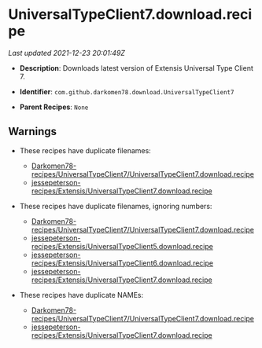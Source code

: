 # UniversalTypeClient7.download.recipe

_Last updated 2021-12-23 20:01:49Z_

- **Description**: Downloads latest version of Extensis Universal Type Client 7.

- **Identifier**: `com.github.darkomen78.download.UniversalTypeClient7`

- **Parent Recipes**: `None`


## Warnings

- These recipes have duplicate filenames:
    - [Darkomen78-recipes/UniversalTypeClient7/UniversalTypeClient7.download.recipe](/autopkg-dupe-tracker/Darkomen78-recipes/UniversalTypeClient7/UniversalTypeClient7.download.recipe)
    - [jessepeterson-recipes/Extensis/UniversalTypeClient7.download.recipe](/autopkg-dupe-tracker/jessepeterson-recipes/Extensis/UniversalTypeClient7.download.recipe)

- These recipes have duplicate filenames, ignoring numbers:
    - [Darkomen78-recipes/UniversalTypeClient7/UniversalTypeClient7.download.recipe](/autopkg-dupe-tracker/Darkomen78-recipes/UniversalTypeClient7/UniversalTypeClient7.download.recipe)
    - [jessepeterson-recipes/Extensis/UniversalTypeClient5.download.recipe](/autopkg-dupe-tracker/jessepeterson-recipes/Extensis/UniversalTypeClient5.download.recipe)
    - [jessepeterson-recipes/Extensis/UniversalTypeClient6.download.recipe](/autopkg-dupe-tracker/jessepeterson-recipes/Extensis/UniversalTypeClient6.download.recipe)
    - [jessepeterson-recipes/Extensis/UniversalTypeClient7.download.recipe](/autopkg-dupe-tracker/jessepeterson-recipes/Extensis/UniversalTypeClient7.download.recipe)

- These recipes have duplicate NAMEs:
    - [Darkomen78-recipes/UniversalTypeClient7/UniversalTypeClient7.download.recipe](/autopkg-dupe-tracker/Darkomen78-recipes/UniversalTypeClient7/UniversalTypeClient7.download.recipe)
    - [jessepeterson-recipes/Extensis/UniversalTypeClient7.download.recipe](/autopkg-dupe-tracker/jessepeterson-recipes/Extensis/UniversalTypeClient7.download.recipe)